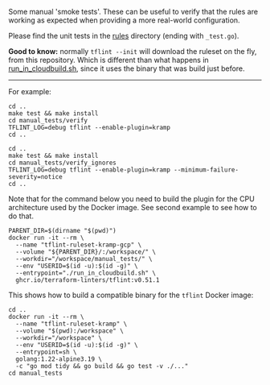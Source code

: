 Some manual 'smoke tests'.
These can be useful to verify that the rules are working as expected when providing a more real-world configuration.

Please find the unit tests in the [rules](../rules) directory (ending with `_test.go`).

**Good to know:** normally `tflint --init` will download the ruleset on the fly, from this repository.
Which is different than what happens in [run_in_cloudbuild.sh](run_in_cloudbuild.sh), since it uses the binary that was build just before.

---

For example:

```shell
cd ..
make test && make install
cd manual_tests/verify
TFLINT_LOG=debug tflint --enable-plugin=kramp
cd ..
```

```shell
cd ..
make test && make install
cd manual_tests/verify_ignores
TFLINT_LOG=debug tflint --enable-plugin=kramp --minimum-failure-severity=notice
cd ..
```

Note that for the command below you need to build the plugin for the CPU architecture used by the Docker image.
See second example to see how to do that.

```shell
PARENT_DIR=$(dirname "$(pwd)")
docker run -it --rm \
  --name "tflint-ruleset-kramp-gcp" \
  --volume "${PARENT_DIR}/:/workspace/" \
  --workdir="/workspace/manual_tests/" \
  --env "USERID=$(id -u):$(id -g)" \
  --entrypoint="./run_in_cloudbuild.sh" \
  ghcr.io/terraform-linters/tflint:v0.51.1
```

This shows how to build a compatible binary for the `tflint` Docker image:

```shell
cd ..
docker run -it --rm \
  --name "tflint-ruleset-kramp" \
  --volume "$(pwd):/workspace" \
  --workdir="/workspace" \
  --env "USERID=$(id -u):$(id -g)" \
  --entrypoint=sh \
  golang:1.22-alpine3.19 \
  -c "go mod tidy && go build && go test -v ./..."
cd manual_tests
```

